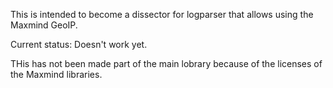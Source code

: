 This is intended to become a dissector for logparser that allows using the Maxmind GeoIP.

Current status: Doesn't work yet.

THis has not been made part of the main lobrary because of the licenses of the Maxmind libraries.
